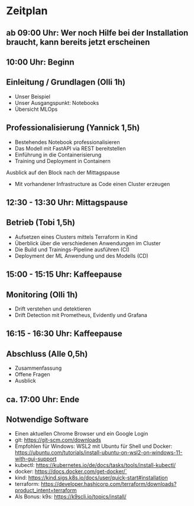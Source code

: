 # Zeitplan

## ab 09:00 Uhr: Wer noch Hilfe bei der Installation braucht, kann bereits jetzt erscheinen

## 10:00 Uhr: Beginn

## Einleitung / Grundlagen (Olli 1h)
- Unser Beispiel
- Unser Ausgangspunkt: Notebooks
- Übersicht MLOps

## Professionalisierung (Yannick 1,5h)
- Bestehendes Notebook professionalisieren 
- Das Modell mit FastAPI via REST bereitstellen
- Einführung in die Containerisierung
- Training und Deployment in Containern

Ausblick auf den Block nach der Mittagspause
- Mit vorhandener Infrastructure as Code einen Cluster erzeugen

## 12:30 - 13:30 Uhr: Mittagspause

## Betrieb (Tobi 1,5h)
- Aufsetzen eines Clusters mittels Terraform in Kind
- Überblick über die verschiedenen Anwendungen im Cluster
- Die Build und Trainings-Pipeline ausführen (CI)
- Deployment der ML Anwendung und des Modells (CD)

## 15:00 - 15:15 Uhr: Kaffeepause

## Monitoring (Olli 1h)
- Drift verstehen und detektieren
- Drift Detection mit Prometheus, Evidently und Grafana

## 16:15 - 16:30 Uhr: Kaffeepause

## Abschluss (Alle 0,5h)
- Zusammenfassung
- Offene Fragen
- Ausblick

## ca. 17:00 Uhr: Ende

## Notwendige Software
* Einen aktuellen Chrome Browser und ein Google Login
* git: https://git-scm.com/downloads
* Empfohlen für Windows: WSL2 mit Ubuntu für Shell und Docker: https://ubuntu.com/tutorials/install-ubuntu-on-wsl2-on-windows-11-with-gui-support
* kubectl: https://kubernetes.io/de/docs/tasks/tools/install-kubectl/
* docker: https://docs.docker.com/get-docker/`
* kind: https://kind.sigs.k8s.io/docs/user/quick-start#installation
* terraform: https://developer.hashicorp.com/terraform/downloads?product_intent=terraform
* Als Bonus: k9s: https://k9scli.io/topics/install/
